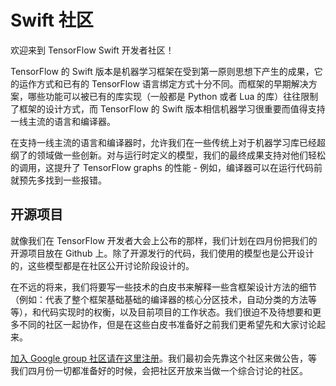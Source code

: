 # Swift 社区

欢迎来到 TensorFlow Swift 开发者社区！

TensorFlow 的 Swift 版本是机器学习框架在受到第一原则思想下产生的成果，它的运作方式和已有的 TensorFlow 语言绑定方式十分不同。而框架的早期解决方案，哪些功能可以被已有的库实现（一般都是 Python 或者 Lua 的库）往往限制了框架的设计方式，而 TensorFlow 的 Swift 版本相信机器学习很重要而值得支持一线主流的语言和编译器。

在支持一线主流的语言和编译器时，允许我们在一些传统上对于机器学习库已经超纲了的领域做一些创新。对与运行时定义的模型，我们的最终成果支持对他们轻松的调用，这提升了 TensorFlow graphs 的性能 - 例如，编译器可以在运行代码前就预先多找到一些报错。

## 开源项目

就像我们在 TensorFlow 开发者大会上公布的那样，我们计划在四月份把我们的开源项目放在 Github 上。除了开源发行的代码，我们使用的模型也是公开设计的，这些模型都是在社区公开讨论阶段设计的。

在不远的将来，我们将要写一些技术的白皮书来解释一些含框架设计方法的细节（例如：代表了整个框架基础基础的编译器的核心分区技术，自动分类的方法等等），和代码实现时的权衡，以及目前项目的工作状态。我们很迫不及待想要和更多不同的社区一起协作，但是在这些白皮书准备好之前我们更希望先和大家讨论起来。

[加入 Google group 社区请在这里注册](https://groups.google.com/a/tensorflow.org/d/forum/swift)。我们最初会先靠这个社区来做公告，等我们四月份一切都准备好的时候，会把社区开放来当做一个综合讨论的社区。

